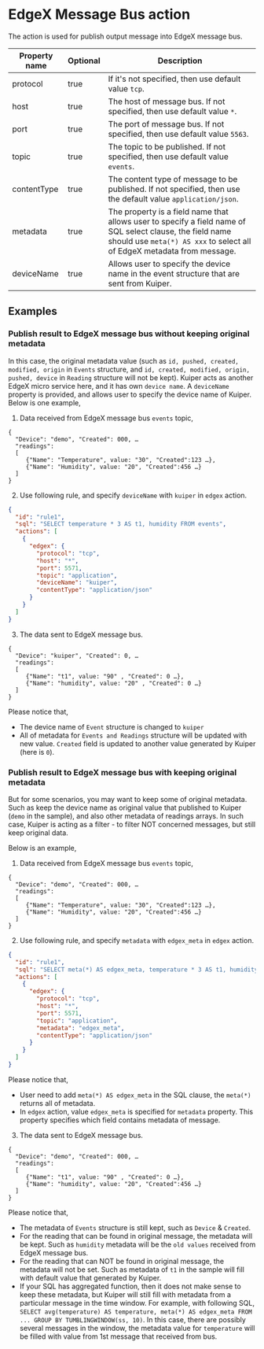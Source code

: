 # EdgeX Message Bus action

The action is used for publish output message into EdgeX message bus.

| Property name | Optional | Description                                                  |
| ------------- | -------- | ------------------------------------------------------------ |
| protocol      | true     | If it's not specified, then use default value ``tcp``.       |
| host          | true     | The host of message bus. If not specified, then use default value ``*``. |
| port          | true     | The port of message bus. If not specified, then use default value ``5563``. |
| topic         | true     | The topic to be published. If not specified, then use default value ``events``. |
| contentType   | true     | The content type of message to be published. If not specified, then use the default value ``application/json``. |
| metadata      | true     | The property is a field name that allows user to specify a field name of SQL  select clause,  the field name should use ``meta(*) AS xxx``  to select all of EdgeX metadata from message. |
| deviceName    | true     | Allows user to specify the device name in the event structure that are sent from Kuiper. |

## Examples

### Publish result to EdgeX message bus without keeping original metadata
In this case, the original metadata value (such as ``id, pushed, created, modified, origin`` in ``Events`` structure, and ``id, created, modified, origin, pushed, device`` in ``Reading`` structure will not be kept). Kuiper acts as another EdgeX micro service here, and it has own ``device name``. A ``deviceName`` property is provided, and allows user to specify the device name of Kuiper. Below is one example,

1) Data received from EdgeX message bus ``events`` topic,
```
{
  "Device": "demo", "Created": 000, …
  "readings": 
  [
     {"Name": "Temperature", value: "30", "Created":123 …},
     {"Name": "Humidity", value: "20", "Created":456 …}
  ]
}
```
2) Use following rule,  and specify ``deviceName`` with ``kuiper`` in ``edgex`` action.

```json
{
  "id": "rule1",
  "sql": "SELECT temperature * 3 AS t1, humidity FROM events",
  "actions": [
    {
      "edgex": {
        "protocol": "tcp",
        "host": "*",
        "port": 5571,
        "topic": "application",
        "deviceName": "kuiper",
        "contentType": "application/json"
      }
    }
  ]
}
```
3) The data sent to EdgeX message bus.
```
{
  "Device": "kuiper", "Created": 0, …
  "readings": 
  [
     {"Name": "t1", value: "90" , "Created": 0 …},
     {"Name": "humidity", value: "20" , "Created": 0 …}
  ]
}
```
Please notice that, 
- The device name of ``Event`` structure is changed to ``kuiper``
- All of metadata for ``Events and Readings`` structure will be updated with new value. ``Created`` field is updated to another value generated by Kuiper (here is ``0``).

### Publish result to EdgeX message bus with keeping original metadata
But for some scenarios, you may want to keep some of original metadata. Such as keep the device name as original value that published to Kuiper (``demo`` in the sample), and also other metadata of readings arrays. In such case, Kuiper is acting as a filter - to filter NOT concerned messages, but still keep original data.

Below is an example,

1) Data received from EdgeX message bus ``events`` topic,
```
{
  "Device": "demo", "Created": 000, …
  "readings": 
  [
     {"Name": "Temperature", value: "30", "Created":123 …},
     {"Name": "Humidity", value: "20", "Created":456 …}
  ]
}
```
2) Use following rule,  and specify ``metadata`` with ``edgex_meta``  in ``edgex`` action.

```json
{
  "id": "rule1",
  "sql": "SELECT meta(*) AS edgex_meta, temperature * 3 AS t1, humidity FROM events WHERE temperature > 30",
  "actions": [
    {
      "edgex": {
        "protocol": "tcp",
        "host": "*",
        "port": 5571,
        "topic": "application",
        "metadata": "edgex_meta",
        "contentType": "application/json"
      }
    }
  ]
}
```
Please notice that,
- User need to add ``meta(*) AS edgex_meta`` in the SQL clause, the ``meta(*)`` returns all of metadata.
- In ``edgex`` action, value ``edgex_meta``  is specified for ``metadata`` property. This property specifies which field contains metadata of message.

3) The data sent to EdgeX message bus.
```
{
  "Device": "demo", "Created": 000, …
  "readings": 
  [
     {"Name": "t1", value: "90" , "Created": 0 …},
     {"Name": "humidity", value: "20", "Created":456 …}
  ]
}
```
Please notice that,
- The metadata of ``Events`` structure is still kept, such as ``Device`` & ``Created``.
- For the reading that can be found in original message, the metadata will be kept. Such as ``humidity`` metadata will be the ``old values`` received from EdgeX message bus.
- For the reading that can NOT be found in original message,  the metadata will not be set.  Such as metadata of ``t1`` in the sample will fill with default value that generated by Kuiper. 
- If your SQL has aggregated function, then it does not make sense to keep these metadata, but Kuiper will still fill with metadata from a particular message in the time window. For example, with following SQL, 
```SELECT avg(temperature) AS temperature, meta(*) AS edgex_meta FROM ... GROUP BY TUMBLINGWINDOW(ss, 10)```. 
In this case, there are possibly several messages in the window, the metadata value for ``temperature`` will be filled with value from 1st message that received from bus.